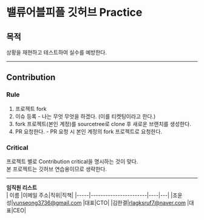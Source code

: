 # 밸류어블피플 깃허브 Practice

## 목적

상황을 재현하고 테스트하여 실수를 예방한다.

---

## Contribution

### Rule

1. 프로젝트 fork
2. 이슈 등록 - 나는 무엇 무엇을 하겠다. (이를 티켓팅이라고 한다.)
3. fork 프로젝트(본인 계정)를 sourcetree로 clone 후 새로운 브랜치를 생성한다.
4. PR 요청한다. - PR 요청 시 본인 계정의 fork 프로젝트로 요청한다.

### Critical

프로젝트 별로 Contribution critical을 명시하는 것이 맞다.  
본 프로젝트는 깃허브 연습용이므로 생략한다.

---

**임직원 리스트**  
| 이름 |이메일 주소|직위|직책|
|-----|-----------------------|----|---|
|조윤성|yunseong3736@gmail.com |대표|CTO|
|김한결|rlagksruf7@naver.com |대표|CEO|
